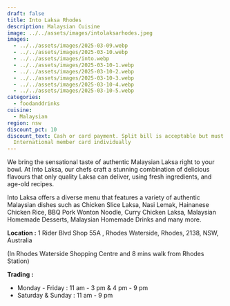 ```yaml
---
draft: false
title: Into Laksa Rhodes
description: Malaysian Cuisine
image: ../../assets/images/intolaksarhodes.jpeg
images:
  - ../../assets/images/2025-03-09.webp
  - ../../assets/images/2025-03-10.webp
  - ../../assets/images/into.webp
  - ../../assets/images/2025-03-10-1.webp
  - ../../assets/images/2025-03-10-2.webp
  - ../../assets/images/2025-03-10-3.webp
  - ../../assets/images/2025-03-10-4.webp
  - ../../assets/images/2025-03-10-5.webp
categories:
  - foodanddrinks
cuisine:
  - Malaysian
region: nsw
discount_pct: 10
discount_text: Cash or card payment. Split bill is acceptable but must show HMG
  International member card individually
---
```

We bring the sensational taste of authentic Malaysian Laksa right to your bowl. At Into Laksa, our chefs craft a stunning combination of delicious flavours that only quality Laksa can deliver, using fresh ingredients, and age-old recipes.

Into Laksa offers a diverse menu that features a variety of authentic Malaysian dishes such as Chicken Slice Laksa, Nasi Lemak, Hainanese Chicken Rice, BBQ Pork Wonton Noodle, Curry Chicken Laksa, Malaysian Homemade Desserts, Malaysian Homemade Drinks and many more.

**Location :** 1 Rider Blvd Shop 55A , Rhodes Waterside, Rhodes, 2138, NSW, Australia

[](<>)(In Rhodes Waterside Shopping Centre and 8 mins walk from Rhodes Station)

**Trading :** 

* Monday - Friday : 11 am - 3 pm & 4 pm - 9 pm
* Saturday & Sunday : 11 am - 9 pm
